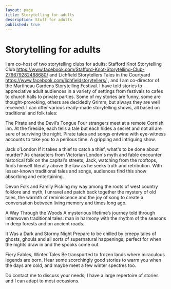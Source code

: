 ```yaml
---
layout: page
title: Storytelling for adults
description: Stuff for adults
published: true
---
```





# Storytelling for adults

I am co-host of two storytelling clubs for adults: Stafford Knot Storytelling Club https://www.facebook.com/Stafford-Knot-Storytelling-Club-276679282468680/ and Lichfield Storytellers Tales in the Courtyard https://www.facebook.com/lichfieldstorytellers/ , and I am co-director of the Martineau Gardens Storytelling Festival. I have told stories to appreciative adult audiences in a variety of settings from festivals to cafes to church halls to private parties. Some of my stories are funny, some are thought-provoking, others are decidedly Grimm, but always they are well received. I can offer various ready-made storytelling shows, all based on traditional and folk tales:

The Pirate and the Devil’s Tongue
Four strangers meet at a remote Cornish inn. At the fireside, each tells a tale but each hides a secret and not all are sure of surviving the night. Pirate tales and songs entwine with eye-witness accounts to take you to a perilous time. A gripping and intriguing show.

Jack o'London
If it takes a thief to catch a thief, what's to be done about murder? As characters from Victorian London's myth and fable encounter historical folk on the capital's streets, Jack, watching from the rooftops, finds himself literally above the law as he seeks truth and retribution. With lesser-known traditional tales and songs, audiences find this show absorbing and entertaining.

Devon Folk and Family
Picking my way among the roots of west country folklore and myth, I unravel and patch back together the mystery of old tales, the warmth of reminiscence and the joy of song to create a conversation between living memory and times long ago.  

A Way Through the Woods
A mysterious lifetime’s journey told through interwoven traditional tales: man in harmony with the rhythm of the seasons in deep forests and on ancient roads.

It Was a Dark and Stormy Night
Prepare to be chilled by creepy tales of ghosts, ghouls and all sorts of supernatural happenings; perfect for when the nights draw in and the spooks come out.

Fiery Fables, Winter Tales
Be transported to frozen lands where miraculous legends are born. Hear some scorchingly good stories to warm you when the days are cold, and maybe meet a few winter spectres too.

Do contact me to discuss your needs; I have a large repertoire of stories and I can adapt to most occasions.

